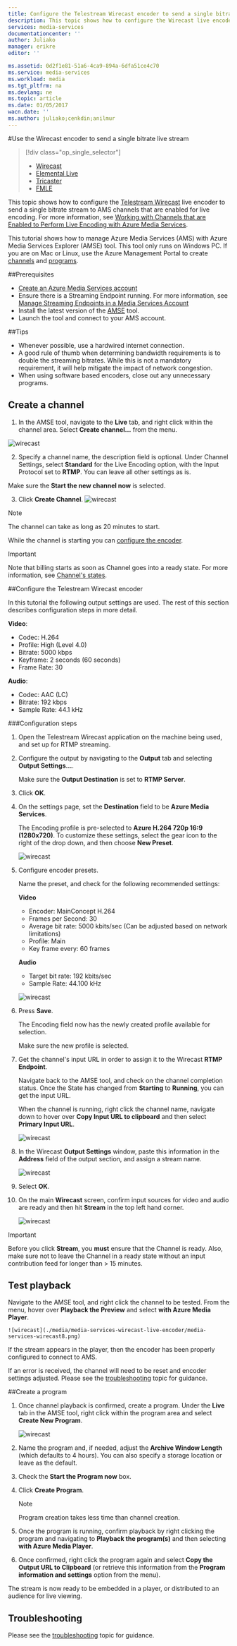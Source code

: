 ```yaml
---
title: Configure the Telestream Wirecast encoder to send a single bitrate live stream | Azure
description: This topic shows how to configure the Wirecast live encoder to send a single bitrate stream to AMS channels that are enabled for live encoding. 
services: media-services
documentationcenter: ''
author: Juliako
manager: erikre
editor: ''

ms.assetid: 0d2f1e81-51a6-4ca9-894a-6dfa51ce4c70
ms.service: media-services
ms.workload: media
ms.tgt_pltfrm: na
ms.devlang: ne
ms.topic: article
ms.date: 01/05/2017
wacn.date: ''
ms.author: juliako;cenkdin;anilmur
---
```


#Use the Wirecast encoder to send a single bitrate live stream

> [!div class="op_single_selector"]
>- [Wirecast](./media-services-configure-wirecast-live-encoder.md)
>- [Elemental Live](./media-services-configure-elemental-live-encoder.md)
>- [Tricaster](./media-services-configure-tricaster-live-encoder.md)
>- [FMLE](./media-services-configure-fmle-live-encoder.md)

This topic shows how to configure the [Telestream Wirecast](http://www.telestream.net/wirecast/overview.htm) live encoder to send a single bitrate stream to AMS channels that are enabled for live encoding.  For more information, see [Working with Channels that are Enabled to Perform Live Encoding with Azure Media Services](./media-services-manage-live-encoder-enabled-channels.md).

This tutorial shows how to manage Azure Media Services (AMS) with Azure Media Services Explorer (AMSE) tool. This tool only runs on Windows PC. If you are on Mac or Linux, use the Azure Management Portal to create [channels](./media-services-portal-creating-live-encoder-enabled-channel.md#create-a-channel) and [programs](./media-services-portal-creating-live-encoder-enabled-channel.md).

##Prerequisites

- [Create an Azure Media Services account](./media-services-portal-create-account.md)
- Ensure there is a Streaming Endpoint running. For more information, see [Manage Streaming Endpoints in a Media Services Account](./media-services-portal-manage-streaming-endpoints.md)
- Install the latest version of the [AMSE](https://github.com/Azure/Azure-Media-Services-Explorer) tool.
- Launch the tool and connect to your AMS account.

##Tips

- Whenever possible, use a hardwired internet connection.
- A good rule of thumb when determining bandwidth requirements is to double the streaming bitrates. While this is not a mandatory requirement, it will help mitigate the impact of network congestion.
- When using software based encoders, close out any unnecessary programs.

## Create a channel

1.  In the AMSE tool, navigate to the **Live** tab, and right click within the channel area. Select **Create channel…** from the menu.

![wirecast](./media/media-services-wirecast-live-encoder/media-services-wirecast1.png)

2. Specify a channel name, the description field is optional. Under Channel Settings, select **Standard** for the Live Encoding option, with the Input Protocol set to **RTMP**. You can leave all other settings as is.

Make sure the **Start the new channel now** is selected.

3. Click **Create Channel**.
![wirecast](./media/media-services-wirecast-live-encoder/media-services-wirecast2.png)

>[!NOTE]
> The channel can take as long as 20 minutes to start.

While the channel is starting you can [configure the encoder](./media-services-configure-wirecast-live-encoder.md#configure_wirecast_rtmp).

>[!IMPORTANT]
> Note that billing starts as soon as Channel goes into a ready state. For more information, see [Channel's states](./media-services-manage-live-encoder-enabled-channels.md#states).

##<a id=configure_wirecast_rtmp></a>Configure the Telestream Wirecast encoder

In this tutorial the following output settings are used. The rest of this section describes configuration steps in more detail. 

**Video**:

- Codec: H.264 
- Profile: High (Level 4.0) 
- Bitrate: 5000 kbps 
- Keyframe: 2 seconds (60 seconds) 
- Frame Rate: 30

**Audio**:

- Codec: AAC (LC) 
- Bitrate: 192 kbps 
- Sample Rate: 44.1 kHz

###Configuration steps

1. Open the Telestream Wirecast application on the machine being used, and set up for RTMP streaming.
2. Configure the output by navigating to the **Output** tab and selecting **Output Settings…**.

    Make sure the **Output Destination** is set to **RTMP Server**.
3. Click **OK**.
4. On the settings page, set the **Destination** field to be **Azure Media Services**.

    The Encoding profile is pre-selected to **Azure H.264 720p 16:9 (1280x720)**. To customize these settings, select the gear icon to the right of the drop down, and then choose **New Preset**.

    ![wirecast](./media/media-services-wirecast-live-encoder/media-services-wirecast3.png)

5. Configure encoder presets.

    Name the preset, and check for the following recommended settings:

    **Video**

    - Encoder: MainConcept H.264
    - Frames per Second: 30
    - Average bit rate: 5000 kbits/sec (Can be adjusted based on network limitations)
    - Profile: Main
    - Key frame every: 60 frames

    **Audio**

    - Target bit rate: 192 kbits/sec
    - Sample Rate: 44.100 kHz

    ![wirecast](./media/media-services-wirecast-live-encoder/media-services-wirecast4.png)

6. Press **Save**.

    The Encoding field now has the newly created profile available for selection. 

    Make sure the new profile is selected.

7. Get the channel's input URL in order to assign it to the Wirecast **RTMP Endpoint**.

    Navigate back to the AMSE tool, and check on the channel completion status. Once the State has changed from **Starting** to **Running**, you can get the input URL.

    When the channel is running, right click the channel name, navigate down to hover over **Copy Input URL to clipboard** and then select **Primary Input 
    URL**.  

    ![wirecast](./media/media-services-wirecast-live-encoder/media-services-wirecast6.png)

8. In the Wirecast **Output Settings** window, paste this information in the **Address** field of the output section, and assign a stream name. 

    ![wirecast](./media/media-services-wirecast-live-encoder/media-services-wirecast5.png)

1. Select **OK**.
2. On the main **Wirecast** screen, confirm input sources for video and audio are ready and then hit **Stream** in the top left hand corner.

    ![wirecast](./media/media-services-wirecast-live-encoder/media-services-wirecast7.png)

>[!IMPORTANT]
> Before you click **Stream**, you **must** ensure that the Channel is ready. 
>Also, make sure not to leave the Channel in a ready state without an input contribution feed for longer than > 15 minutes.

## Test playback

Navigate to the AMSE tool, and right click the channel to be tested. From the menu, hover over **Playback the Preview** and select **with Azure Media Player**.  

```
![wirecast](./media/media-services-wirecast-live-encoder/media-services-wirecast8.png)
```

If the stream appears in the player, then the encoder has been properly configured to connect to AMS. 

If an error is received, the channel will need to be reset and encoder settings adjusted. Please see the [troubleshooting](./media-services-troubleshooting-live-streaming.md) topic for guidance.  

##Create a program

1. Once channel playback is confirmed, create a program. Under the **Live** tab in the AMSE tool, right click within the program area and select **Create New Program**.  

    ![wirecast](./media/media-services-wirecast-live-encoder/media-services-wirecast9.png)

2. Name the program and, if needed, adjust the **Archive Window Length** (which defaults to 4 hours). You can also specify a storage location or leave as the default.  
3. Check the **Start the Program now** box.
4. Click **Create Program**.  

   >[!NOTE]
   >Program creation takes less time than channel creation.

5. Once the program is running, confirm playback by right clicking the program and navigating to **Playback the program(s)** and then selecting **with Azure Media Player**.  
6. Once confirmed, right click the program again and select **Copy the Output URL to Clipboard** (or retrieve this information from the **Program information and settings** option from the menu). 

The stream is now ready to be embedded in a player, or distributed to an audience for live viewing.  

## Troubleshooting

Please see the [troubleshooting](./media-services-troubleshooting-live-streaming.md) topic for guidance.